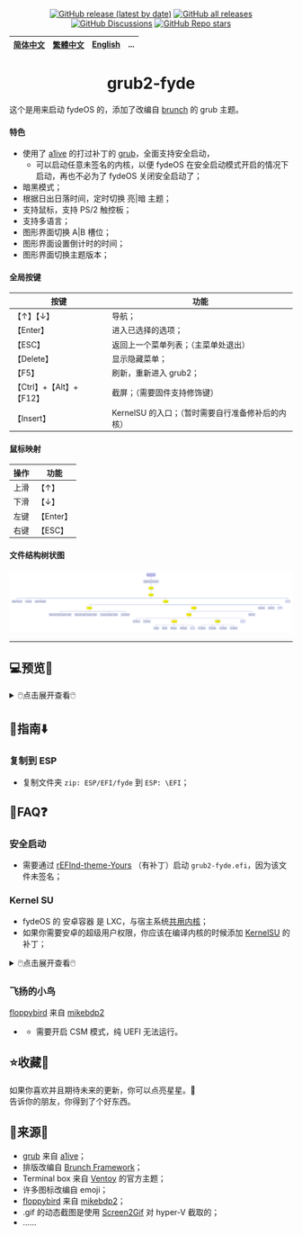 <div align="center">

[![GitHub release (latest by date)](https://img.shields.io/github/v/release/M-L-P/grub2-fyde)](https://github.com/M-L-P/grub2-fyde/releases/latest)
[![GitHub all releases](https://img.shields.io/github/downloads/M-L-P/grub2-fyde/total)](https://github.com/M-L-P/grub2-fyde/releases)
[![GitHub Discussions](https://img.shields.io/github/discussions/M-L-P/grub2-fyde)](https://github.com/M-L-P/grub2-fyde/discussions)
[![GitHub Repo stars](https://img.shields.io/github/stars/M-L-P/grub2-fyde?style=social)](https://github.com/M-L-P/grub2-fyde/stargazers)

</div>

[简体中文](README.md)|[繁體中文](README-繁體中文.md)|[English](README-English.md)|...
--|--|--|--

<h1 align="center">grub2-fyde</h1>

这个是用来启动 fydeOS 的，添加了改编自 [brunch](https://github.com/sebanc/brunch) 的 grub 主题。
#### 特色
- 使用了 [a1ive](https://github.com/a1ive) 的打过补丁的 [grub](https://github.com/a1ive/grub)，全面支持安全启动，
  - 可以启动任意未签名的内核，以便 fydeOS 在安全启动模式开启的情况下启动，再也不必为了 fydeOS 关闭安全启动了；
- 暗黑模式；
- 根据日出日落时间，定时切换 亮|暗 主题；
- 支持鼠标，支持 PS/2 触控板；
- 支持多语言；
- 图形界面切换 A|B 槽位；
- 图形界面设置倒计时的时间；
- 图形界面切换主题版本；
#### 全局按键

按键|功能
-|-
【↑】【↓】|导航；
【Enter】|进入已选择的选项；
【ESC】|返回上一个菜单列表；（主菜单处退出）
【Delete】|显示隐藏菜单；
【F5】|刷新，重新进入 grub2；
【Ctrl】+【Alt】+【F12】|截屏；（需要固件支持修饰键）
【Insert】|KernelSU 的入口；（暂时需要自行准备修补后的内核）

#### 鼠标映射

操作|功能
-|-
上滑|【↑】
下滑|【↓】
左键|【Enter】
右键|【ESC】

#### 文件结构树状图
<img src="https://raw.githubusercontent.com/M-L-P/.github/main/screenshots/grub2-fyde/grub2-fyde.png">

-----------------------------------------------------------------------------------------------------------------------------------
## 💻️预览👀

<details>
<summary>🖱️点击展开查看🖱️</summary>

### 1024x768
<img src="https://raw.githubusercontent.com/M-L-P/.github/main/screenshots/grub2-fyde/简体中文/简体中文.gif">

### 1920x1080
<img src="https://raw.githubusercontent.com/M-L-P/.github/main/screenshots/grub2-fyde/简体中文/1080p-light.png">
<img src="https://raw.githubusercontent.com/M-L-P/.github/main/screenshots/grub2-fyde/简体中文/1080p-dark.png">
</details>

## 🧭指南⬇️

### 复制到 ESP
- 复制文件夹 `zip: ESP/EFI/fyde` 到 `ESP: \EFI`；

## 📝FAQ❓️
### 安全启动
- 需要通过 [rEFInd-theme-Yours](https://github.com/M-L-P/rEFInd-theme-Yours) （有补丁）启动 `grub2-fyde.efi`，因为该文件未签名；

### Kernel SU
- fydeOS 的 安卓容器 是 LXC，与宿主系统[共用内核](https://github.com/openFyde/project-openfyde-patches/tree/r114-dev/sys-kernel/chromeos-kernel-5_4)；
- 如果你需要安卓的超级用户权限，你应该在编译内核的时候添加 [KernelSU](https://github.com/tiann/KernelSU) 的补丁；
<details>
<summary>🖱️点击展开查看🖱️</summary>

#### 源代码
- [fydeOS r114 的内核源代码](https://github.com/openFyde/project-openfyde-patches/tree/r114-dev/sys-kernel/chromeos-kernel-5_4)；
- [KernelSU 仓库](https://github.com/tiann/KernelSU)；
#### 操作
编译好了以后，
- 重命名为 `kernelsu-5.4` 或 `kernelsu-5.10`，
- 然后复制到 `ESP: \EFI\fyde`；
#### 这里暂时不提供编译好的，原因如下
- KernelSU 作为后起之秀，更新频繁，我跟不上 KernelSU 更新的节奏；
- fydeOS for you 有好些机型，我一台都没有，无法进行任何测试；
- fydeOS for PC 的用户确实很多，一个用 KernelSU 修补后的内核确实可以方便大波人，但我业余时间要做别的事情；

所以，此处暂时仅提供 KernelSU 的启动入口，暂时不提供编译好的内核。<br/>
如果你具有编译内核的能力，而且了解 KernelSU，并且想帮助到更多的人，你可以编译好以后，Pull request。

</details>

### 飞扬的小鸟
[floppybird](https://github.com/mikebdp2/floppybird) 来自 [mikebdp2](https://github.com/mikebdp2)
- - 需要开启 CSM 模式，纯 UEFI 无法运行。

## ⭐收藏🌟
如果你喜欢并且期待未来的更新，你可以点亮星星。💫<br/>
告诉你的朋友，你得到了个好东西。

## 🎉来源🎊
- [grub](https://github.com/a1ive/grub) 来自 [a1ive](https://github.com/a1ive)；
- 排版改编自 [Brunch Framework](https://github.com/sebanc/brunch)；
- Terminal box 来自 [Ventoy](https://github.com/ventoy/Ventoy) 的官方主题；
- 许多图标改编自 emoji；
- [floppybird](https://github.com/mikebdp2/floppybird) 来自 [mikebdp2](https://github.com/mikebdp2)；
- .gif 的动态截图是使用 [Screen2Gif](https://github.com/NickeManarin/ScreenToGif) 对 hyper-V 截取的；
- ……
